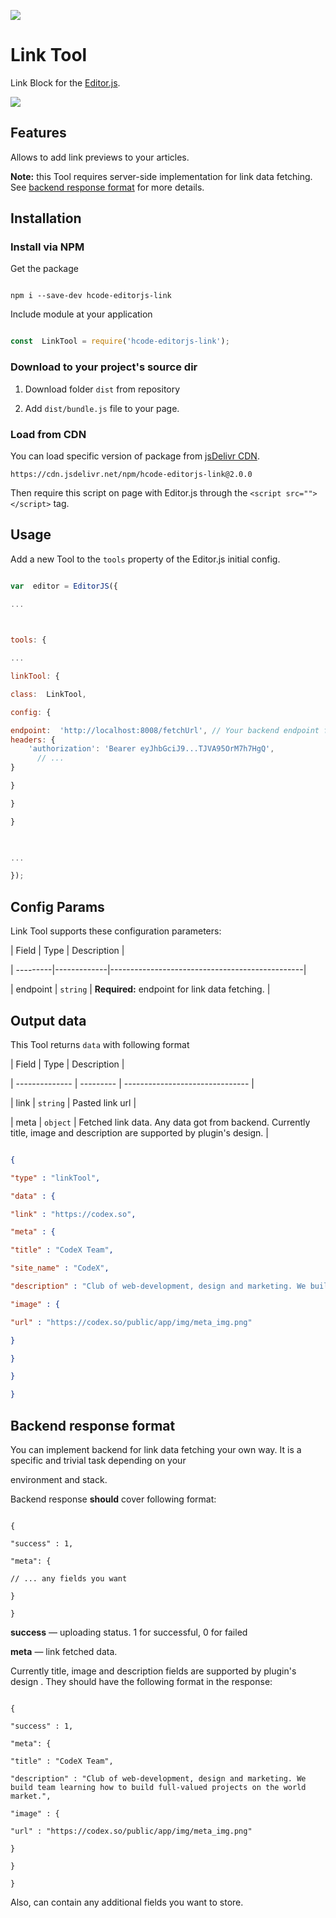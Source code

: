 
![](https://badgen.net/badge/Editor.js/v2.0/blue)

  

# Link Tool

  

Link Block for the [Editor.js](https://codex.so/editor).

  

![](assets/gif/demo.gif)

  

## Features

  

Allows to add link previews to your articles.

  

**Note:** this Tool requires server-side implementation for link data fetching. See [backend response format](#server-format) for more details.

  

## Installation

  

### Install via NPM

  

Get the package

  

```shell

npm i --save-dev hcode-editorjs-link

```

  

Include module at your application

  

```javascript

const  LinkTool = require('hcode-editorjs-link');

```

  

### Download to your project's source dir

  

1. Download folder `dist` from repository

2. Add `dist/bundle.js` file to your page.

  

### Load from CDN

  

You can load specific version of package from [jsDelivr CDN](https://www.jsdelivr.com/package/npm/hcode-editorjs-link).

  

`https://cdn.jsdelivr.net/npm/hcode-editorjs-link@2.0.0`

  

Then require this script on page with Editor.js through the `<script src=""></script>` tag.

  

## Usage

  

Add a new Tool to the `tools` property of the Editor.js initial config.

  

```javascript

var  editor = EditorJS({

...

  

tools: {

...

linkTool: {

class:  LinkTool,

config: {

endpoint:  'http://localhost:8008/fetchUrl', // Your backend endpoint for url data fetching
headers: {
	'authorization': 'Bearer eyJhbGciJ9...TJVA95OrM7h7HgQ',
	  // ...
}

}

}

}

  

...

});

```

  

## Config Params

  

Link Tool supports these configuration parameters:

  

| Field | Type | Description |

| ---------|-------------|------------------------------------------------|

| endpoint | `string` | **Required:** endpoint for link data fetching. |

  

## Output data

  

This Tool returns `data` with following format

  

| Field | Type | Description |

| -------------- | --------- | ------------------------------- |

| link | `string` | Pasted link url |

| meta | `object` | Fetched link data. Any data got from backend. Currently title, image and description are supported by plugin's design. |

  

```json

{

"type" : "linkTool",

"data" : {

"link" : "https://codex.so",

"meta" : {

"title" : "CodeX Team",

"site_name" : "CodeX",

"description" : "Club of web-development, design and marketing. We build team learning how to build full-valued projects on the world market.",

"image" : {

"url" : "https://codex.so/public/app/img/meta_img.png"

}

}

}

}

```

  

## Backend response format <a name="server-format"></a>

  

You can implement backend for link data fetching your own way. It is a specific and trivial task depending on your

environment and stack.

  

Backend response **should** cover following format:

  

```json5

{

"success" : 1,

"meta": {

// ... any fields you want

}

}

```

  

**success** — uploading status. 1 for successful, 0 for failed

  

**meta** — link fetched data.

  

Currently title, image and description fields are supported by plugin's design . They should have the following format in the response:

```json5

{

"success" : 1,

"meta": {

"title" : "CodeX Team",

"description" : "Club of web-development, design and marketing. We build team learning how to build full-valued projects on the world market.",

"image" : {

"url" : "https://codex.so/public/app/img/meta_img.png"

}

}

}

```

Also, can contain any additional fields you want to store.
